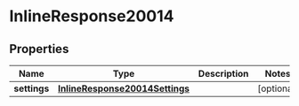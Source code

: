 # InlineResponse20014

## Properties
Name | Type | Description | Notes
------------ | ------------- | ------------- | -------------
**settings** | [**InlineResponse20014Settings**](InlineResponse20014Settings.md) |  |  [optional]
